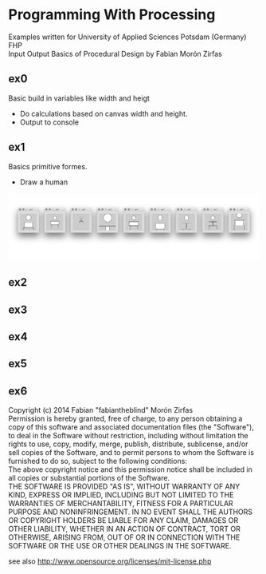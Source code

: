 Programming With Processing
===========================

Examples written for University of Applied Sciences Potsdam (Germany) FHP  
Input Output Basics of Procedural Design by Fabian Morón Zirfas  



ex0
---

Basic build in variables like width and heigt  

- Do calculations based on canvas width and height. 
- Output to console  


ex1
---

Basics primitive formes.

- Draw a human  

![](humans.png)  

ex2
---


ex3
---


ex4
---


ex5
---


ex6
---



Copyright (c)  2014 Fabian "fabiantheblind" Morón Zirfas  
Permission is hereby granted, free of charge, to any person obtaining a copy of this software and associated documentation files (the "Software"), to deal in the Software  without restriction, including without limitation the rights to use, copy, modify, merge, publish, distribute, sublicense, and/or sell copies of the Software, and to  permit persons to whom the Software is furnished to do so, subject to the following conditions:  
The above copyright notice and this permission notice shall be included in all copies or substantial portions of the Software.  
THE SOFTWARE IS PROVIDED "AS IS", WITHOUT WARRANTY OF ANY KIND, EXPRESS OR IMPLIED, INCLUDING BUT NOT LIMITED TO THE WARRANTIES OF MERCHANTABILITY, FITNESS FOR A  PARTICULAR PURPOSE AND NONINFRINGEMENT. IN NO EVENT SHALL THE AUTHORS OR COPYRIGHT HOLDERS BE LIABLE FOR ANY CLAIM, DAMAGES OR OTHER LIABILITY, WHETHER IN AN ACTION OF  CONTRACT, TORT OR OTHERWISE, ARISING FROM, OUT OF OR IN CONNECTION WITH THE SOFTWARE OR THE USE OR OTHER DEALINGS IN THE SOFTWARE.  

see also http://www.opensource.org/licenses/mit-license.php

